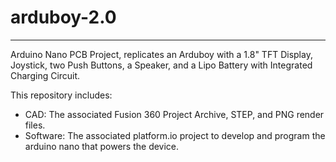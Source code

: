# arduboy-2.0
-----------------------
Arduino Nano PCB Project, replicates an Arduboy with a 1.8" TFT Display, Joystick, two Push Buttons, a Speaker, and a Lipo Battery with Integrated Charging Circuit.

This repository includes:
- CAD: The associated Fusion 360 Project Archive, STEP, and PNG render files.
- Software: The associated platform.io project to develop and program the arduino nano that powers the device.

